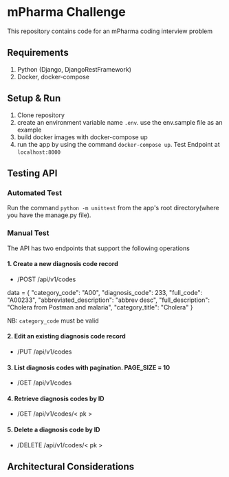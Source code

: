 # mPharma Challenge 
This repository contains code for an mPharma coding interview problem

## Requirements
1. Python (Django, DjangoRestFramework)
3. Docker, docker-compose

## Setup & Run
1. Clone repository
2. create an environment variable name `.env`. use the env.sample file as an example
3. build docker images with docker-compose up
4. run the app by using the command `docker-compose up`. Test Endpoint at `localhost:8000`

## Testing API
### Automated Test
Run the command `python -m unittest` from the app's root directory(where you have the manage.py file).

### Manual Test
The API has two endpoints that support the following operations
#### 1. Create a new diagnosis code record
- /POST  /api/v1/codes

data = {
    "category_code": "A00",
    "diagnosis_code": 233,
    "full_code": "A00233",
    "abbreviated_description": "abbrev desc",
    "full_description": "Cholera from Postman and malaria",
    "category_title": "Cholera"
}

NB: `category_code` must be valid

#### 2. Edit an existing diagnosis code record
- /PUT  /api/v1/codes

#### 3. List diagnosis codes with pagination. PAGE_SIZE = 10
- /GET  /api/v1/codes

#### 4. Retrieve diagnosis codes by ID
- /GET  /api/v1/codes/< pk >

#### 5. Delete a diagnosis code by ID
- /DELETE  /api/v1/codes/< pk >


## Architectural Considerations


